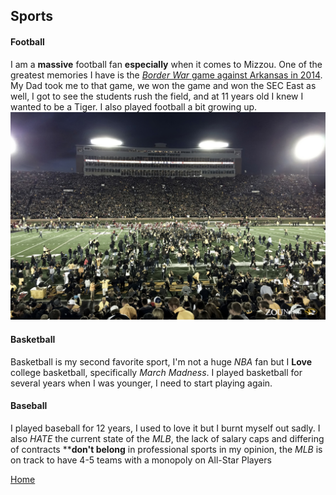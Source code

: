 ## Sports
#### Football
I am a **massive** football fan **especially** when it comes to Mizzou. One of the greatest memories I have is the [_Border War_ game against Arkansas in 2014](https://www.espn.com/college-football/game/_/gameId/400548325/arkansas-missouri). My Dad took me to that game, we won the game and won the SEC East as well, I got to see the students rush the field, and at 11 years old I knew I wanted to be a Tiger. I also played football a bit growing up. ![Field rush](fieldrush.jpg)


#### Basketball 
Basketball is my second favorite sport, I'm not a huge _NBA_ fan but I **Love** college basketball, specifically _March Madness_.
I played basketball for several years when I was younger, I need to start playing again.

#### Baseball
I played baseball for 12 years, I used to love it but I burnt myself out sadly. I also _HATE_ the current state of the _MLB_, the lack of salary caps and differing of contracts ****don't belong** in professional sports in my opinion, the _MLB_ is on track to have 4-5 teams with a monopoly on All-Star Players

[Home](README.md)
